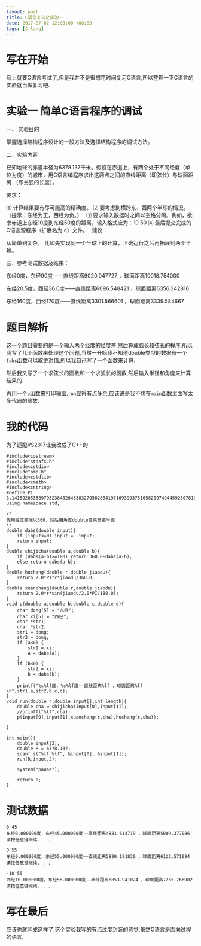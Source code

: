 ```yaml
---
layout: post
title: C语言复习之实验一
date: 2017-07-02 12:00:00 +08:00
tags: [C lang]
---
```


# 写在开始
马上就要C语言考试了,但是我并不是很想花时间复习C语言,所以整理一下C语言的实验就当做复习吧.
# 实验一 简单C语言程序的调试

一、 实验目的

掌握选择结构程序设计的一般方法及选择结构程序的调试方法。

二、实验内容

已知地球的赤道半径为6378.137千米。假设在赤道上，有两个处于不同经度（单位为度）的城市，用C语言编程序求出这两点之间的直线距离（即弦长）与球面距离 （即劣弧的长度）。

要求：

⑴ 计算结果要有尽可能高的精确度。
⑵ 要考虑到横跨东、西两个半球的情况。（提示：东经为正，西经为负。）　
⑶ 要求输入数据时之间以空格分隔。例如，欲求赤道上东经10度到东经50度的距离，输入格式应为：10  50
⑷ 最后提交完成的C语言源程序（扩展名为.c）文件。　
建议：

从简单到复杂， 比如先实现同一个半球上的计算，正确运行之后再拓展到两个半球。

三、参考测试数据及结果：　

东经0度，东经90度——直线距离9020.047727 ，球面距离10018.754000

东经20.5度，西经36.6度——直线距离6096.548421 ，球面距离6356.342816　

东经160度，西经170度——直线距离3301.566601 ，球面距离3339.584667

# 题目解析
这一个题目需要的是一个输入两个经度的经度差,然后算成弧长和弦长的程序,所以我写了几个函数来处理这个问题,当然一开始我不知道double类型的数据有一个`fabs`函数可以取绝对值,所以我自己写了一个函数来计算.

然后我又写了一个求弦长的函数和一个求弧长的函数,然后输入半径和角度来计算结果的.

再用一个`p`函数来打印输出,`run`显得有点多余,应该说是我不想在`main`函数里面写太多代码的缘故.
# 我的代码
为了适配VS2017让我改成了C++的.
```
#include<iostream>
#include"stdafx.h"
#include<cstdio>
#include"omp.h"
#include<cstdlib>
#include<cmath>
#include<cstring>
#define PI 3.14159265358979323846264338327950288419716939937510582097494459230781640628
using namespace std;

/*
先用经度差除以360，然后用角度double值乘赤道半径
*/
double dabs(double input){
	if (input<=0) input = -input;
	return input;
}
double shijicha(double a,double b){
	if (dabs(a-b)>=180) return 360.0-dabs(a-b);
	else return dabs(a-b);
}
double huchang(double r,double jiaodu){
	return 2.0*PI*r*jiaodu/360.0;
}
double xuanchang(double r,double jiaodu){
	return 2.0*r*sin(jiaodu/2.0*PI/180.0);
}
void p(double a,double b,double c,double d){
	char dong[5] = "东经";
	char xi[5] = "西经";
	char *str1;
	char *str2;
	str1 = dong;
	str2 = dong;
	if (a<0) {
		str1 = xi;
		a = dabs(a);
	}
	if (b<0) {
		str2 = xi;
		b = dabs(b);
	}
	printf("%s%lf度，%s%lf度——直线距离%lf ，球面距离%lf \n",str1,a,str2,b,c,d);
}
void run(double r,double input[],int length){
	double cha = shijicha(input[0],input[1]);
	//printf("%lf",cha);
	p(input[0],input[1],xuanchang(r,cha),huchang(r,cha));

}

int main(){
	double input[2];
	double R = 6378.137;
	scanf_s("%lf %lf", &input[0], &input[1]);
	run(R,input,2);

	system("pause");

	return 0;
}

```
# 测试数据
```
0 45
东经0.000000度，东经45.000000度——直线距离4881.614719 ，球面距离5009.377086
请按任意键继续. . .

0 55
东经0.000000度，东经55.000000度——直线距离5890.191830 ，球面距离6122.571994
请按任意键继续. . .

-10 55
西经10.000000度，东经55.000000度——直线距离6853.941024 ，球面距离7235.766902
请按任意键继续. . .
```
# 写在最后
应该也就写成这样了,这个实验我写的有点过度封装的感觉,虽然C语言是面向过程的语言.
